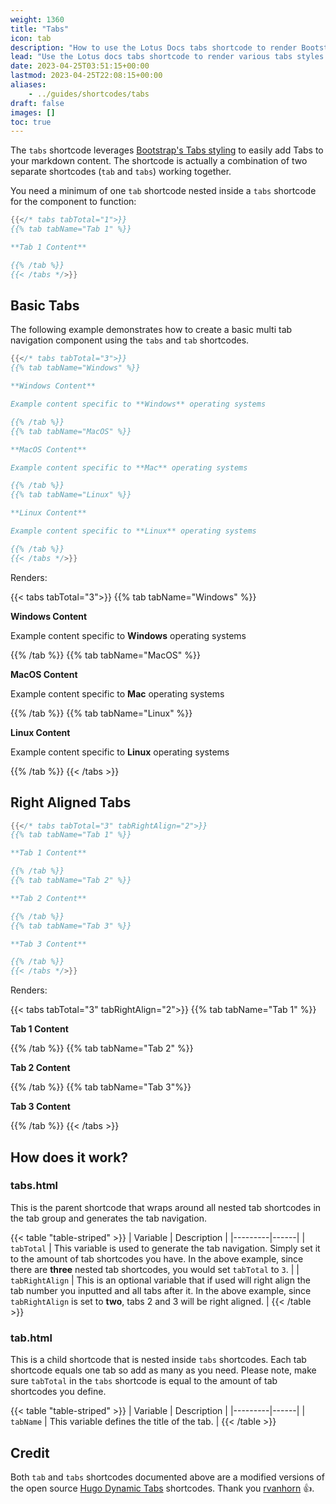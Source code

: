 ```yaml
---
weight: 1360
title: "Tabs"
icon: tab
description: "How to use the Lotus Docs tabs shortcode to render Bootstrap Tabs"
lead: "Use the Lotus docs tabs shortcode to render various tabs styles."
date: 2023-04-25T03:51:15+00:00
lastmod: 2023-04-25T22:08:15+00:00
aliases:
    - ../guides/shortcodes/tabs
draft: false
images: []
toc: true
---
```


The `tabs` shortcode leverages [Bootstrap's Tabs styling](https://getbootstrap.com/docs/5.3/components/navs-tabs/#tabs) to easily add Tabs to your markdown content. The shortcode is actually a combination of two separate shortcodes (`tab` and `tabs`) working together.

You need a minimum of one `tab` shortcode nested inside a `tabs` shortcode for the component to function:

```go
{{</* tabs tabTotal="1">}}
{{% tab tabName="Tab 1" %}}

**Tab 1 Content**

{{% /tab %}}
{{< /tabs */>}}
```

## Basic Tabs

The following example demonstrates how to create a basic multi tab navigation component using the `tabs` and `tab` shortcodes.

```go
{{</* tabs tabTotal="3">}}
{{% tab tabName="Windows" %}}

**Windows Content**

Example content specific to **Windows** operating systems

{{% /tab %}}
{{% tab tabName="MacOS" %}}

**MacOS Content**

Example content specific to **Mac** operating systems

{{% /tab %}}
{{% tab tabName="Linux" %}}

**Linux Content**

Example content specific to **Linux** operating systems

{{% /tab %}}
{{< /tabs */>}}
```

Renders:

{{< tabs tabTotal="3">}}
{{% tab tabName="Windows" %}}

**Windows Content**

Example content specific to **Windows** operating systems

{{% /tab %}}
{{% tab tabName="MacOS" %}}

**MacOS Content**

Example content specific to **Mac** operating systems

{{% /tab %}}
{{% tab tabName="Linux" %}}

**Linux Content**

Example content specific to **Linux** operating systems

{{% /tab %}}
{{< /tabs >}}

## Right Aligned Tabs

```go
{{</* tabs tabTotal="3" tabRightAlign="2">}}
{{% tab tabName="Tab 1" %}}

**Tab 1 Content**

{{% /tab %}}
{{% tab tabName="Tab 2" %}}

**Tab 2 Content**

{{% /tab %}}
{{% tab tabName="Tab 3" %}}

**Tab 3 Content**

{{% /tab %}}
{{< /tabs */>}}
```

Renders:

{{< tabs tabTotal="3" tabRightAlign="2">}}
{{% tab tabName="Tab 1" %}}

**Tab 1 Content**

{{% /tab %}}
{{% tab tabName="Tab 2" %}}

**Tab 2 Content**

{{% /tab %}}
{{% tab tabName="Tab 3"%}}

**Tab 3 Content**

{{% /tab %}}
{{< /tabs >}}

## How does it work?

### tabs.html

This is the parent shortcode that wraps around all nested tab shortcodes in the tab group and generates the tab navigation.

{{< table "table-striped" >}}
| Variable | Description |
|---------|------|
| `tabTotal` | This variable is used to generate the tab navigation. Simply set it to the amount of tab shortcodes you have. In the above example, since there are **three** nested tab shortcodes, you would set `tabTotal` to `3`. |
| `tabRightAlign` | This is an optional variable that if used will right align the tab number you inputted and all tabs after it. In the above example, since `tabRightAlign` is set to **two**, tabs 2 and 3 will be right aligned. |
{{< /table >}}

### tab.html

This is a child shortcode that is nested inside `tabs` shortcodes. Each tab shortcode equals one tab so add as many as you need. Please note, make sure `tabTotal` in the `tabs` shortcode is equal to the amount of tab shortcodes you define.

{{< table "table-striped" >}}
| Variable | Description |
|---------|------|
| `tabName` | This variable defines the title of the tab. |
{{< /table >}}

## Credit

Both `tab` and `tabs` shortcodes documented above are a modified versions of the open source [Hugo Dynamic Tabs](https://github.com/rvanhorn/hugo-dynamic-tabs/tree/bootstrap5) shortcodes. Thank you [rvanhorn](https://github.com/rvanhorn) 👍.